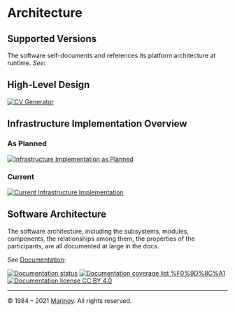 # Architecture

## Supported Versions

The software self-documents and references its platform architecture at runtime. *See*:

## High-Level Design

[![CV Generator](https://cv-generator-project-server.herokuapp.com/images/assets/CV%20Generator%20architecture.png)](http://cvgenerator.tk "CV Generator")

## Infrastructure Implementation Overview

### As Planned

[![Infrastructure Implementation as Planned](https://cv-generator-project-server.herokuapp.com/images/projects/CV%20Generator%20II.jpg)](https://app.cloudcraft.co/view/1aaf1e0a-9048-4223-b1b5-e6b8d9a23fae?key=qsvFzXq0CVukDQOosQ2HJw "Infrastructure Implementation as Planned")

### Current

[![Current Infrastructure Implementation](https://cv-generator-project-server-eu.herokuapp.com/images/assets/CV%20Generator%20System%20Architecture.png)](https://app.cloudcraft.co/view/1aaf1e0a-9048-4223-b1b5-e6b8d9a23fae?key=qsvFzXq0CVukDQOosQ2HJw "Current Infrastructure Implementation")

## Software Architecture

The software architecture, including the subsystems, modules, components, the relationships among them, the properties of the participants, are all documented at large in the docs.

*See* [Documentation](https://cv-generator-fe.herokuapp.com/documentation/index.html "Documentation"):

[![Documentation status](https://cv-generator-fe.herokuapp.com/documentation/images/coverage-badge-documentation.svg)](https://cv-generator-fe.herokuapp.com/documentation/index.html "Documentation status")
[![Documentation coverage list %F0%9D%8C%A1](https://img.shields.io/badge/documentation%20coverage-list%20%F0%9D%8C%A1-success.svg)](https://cv-generator-fe.herokuapp.com/documentation/coverage.html "Documentation coverage list")
[![Documentation license CC BY 4.0](https://img.shields.io/badge/documentation%20license-CC%20BY%204.0%20%F0%9D%8C%A1-brightgreen.svg)](https://creativecommons.org/licenses/by/4.0 "Documentation license CC BY 4.0")

---

© 1984 – 2021 [Marinov](http://marinov.ml "Marinov"). All rights reserved.
